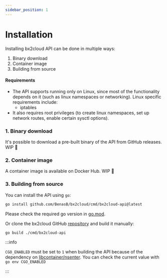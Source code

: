 ```yaml
---
sidebar_position: 1
---
```


# Installation

Installing bx2cloud API can be done in multiple ways:

1. Binary download
2. Container image
3. Building from source

#### Requirements

- The API supports running only on Linux, since most of the functionality depends on it (such as linux namespaces or networking). Linux specific requirements include:
  - iptables
- It also requires root privileges (to create linux namespaces, set up network routes, enable certain sysctl options).

### 1. Binary download

It's possible to download a pre-built binary of the API from GitHub releases. WIP 🚧

### 2. Container image

A container image is available on Docker Hub. WIP 🚧

### 3. Building from source

You can install the API using `go`:

```sh
go install github.com/BenasB/bx2cloud/cmd/bx2cloud-api@latest
```

Please check the required go version in [go.mod](https://github.com/BenasB/bx2cloud/blob/main/go.mod).

Or clone the bx2cloud GitHub [repository](https://github.com/BenasB/bx2cloud) and build it manually:

```sh
go build ./cmd/bx2cloud-api
```

:::info

`CGO_ENABLED` must be set to `1` when building the API because of the dependency on [libcontainer/nsenter](https://pkg.go.dev/github.com/opencontainers/runc@v1.3.0/libcontainer/nsenter). You can check the current value with `go env CGO_ENABLED`

:::
